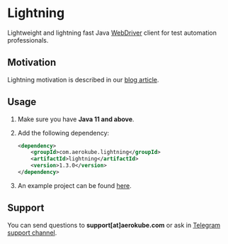 # Lightning

Lightweight and lightning fast Java [WebDriver](https://www.w3.org/TR/webdriver/) client for test automation professionals.

## Motivation

Lightning motivation is described in our [blog article](https://blog.aerokube.com/selenium-lightning-fast-client-libraries-bc6404414b13).

## Usage

1. Make sure you have **Java 11 and above**.
2. Add the following dependency:

    ```xml
    <dependency>
        <groupId>com.aerokube.lightning</groupId>
        <artifactId>lightning</artifactId>
        <version>1.3.0</version>
    </dependency>
    ```

3. An example project can be found [here](https://github.com/aerokube/lightning-java-examples).

## Support

You can send questions to **support[at]aerokube.com** or ask in [Telegram support channel](https://t.me/aerokube).
